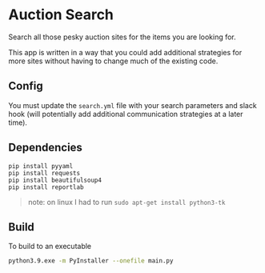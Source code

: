 # Auction Search
Search all those pesky auction sites for the items you are looking for.

This app is written in a way that you could add additional strategies for more sites without having to change much of the existing code.

## Config
You must update the `search.yml` file with your search parameters and slack hook (will potentially add additional communication strategies at a later time).

## Dependencies

```
pip install pyyaml
pip install requests
pip install beautifulsoup4
pip install reportlab
```

> note: on linux I had to run `sudo apt-get install python3-tk`
## Build

To build to an executable

```sh
python3.9.exe -m PyInstaller --onefile main.py
```
